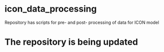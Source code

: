 # icon_data_processing
Repository has scripts for pre- and post- processing of data for ICON model



# The repository is being updated